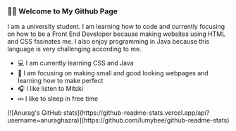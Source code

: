### 🙋🏻 Welcome to My Github Page

<p>
  I am a university student. I am learning how to code and currently focusing on how to be a Front End Developer because making websites using HTML and CSS fasinates me. I also enjoy programming in Java because this language is very challenging according to me.
</p>
<ul>
  <li>💻 I am currently learning CSS and Java</li>
  <li>🚧 I am focusing on making small and good looking webpages and learning how to make perfect</li>
  <li>🎧 I like listen to Mitski</li>
  <li>💤 I like to sleep in free time</li>
</ul>
[![Anurag's GitHub stats](https://github-readme-stats.vercel.app/api?username=anuraghazra)](https://github.com/lumybee/github-readme-stats)

